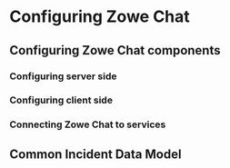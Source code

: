 # Configuring Zowe Chat

<!--Topics listed below are example, feel free to modify them-->

## Configuring Zowe Chat components

### Configuring server side

### Configuring client side

### Connecting Zowe Chat to services

## Common Incident Data Model